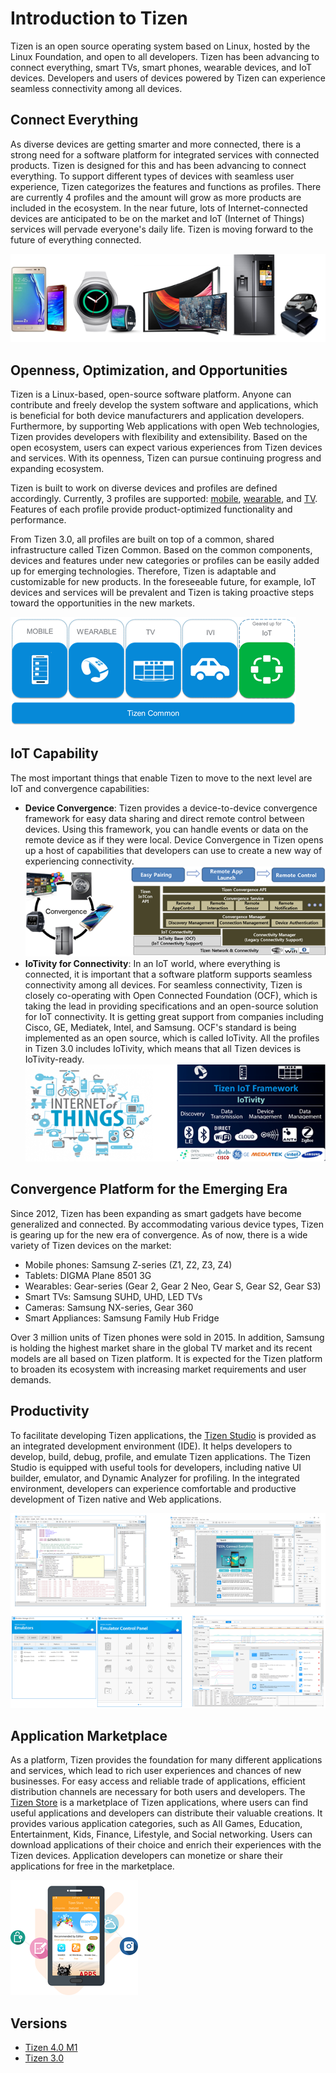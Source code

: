 # Introduction to Tizen

Tizen is an open source operating system based on Linux, hosted by the Linux Foundation, and open to all developers.  Tizen has been advancing to connect everything, smart TVs, smart phones, wearable devices, and IoT devices. Developers and users of devices powered by Tizen can experience seamless connectivity among all devices.



## Connect Everything

As diverse devices are getting smarter and more connected, there is a strong need for a software platform for integrated services with connected products. Tizen is designed for this and has been advancing to connect everything. To support different types of devices with seamless user experience, Tizen categorizes the features and functions as profiles. There are currently 4 profiles and the amount will grow as more products are included in the ecosystem. In the near future, lots of Internet-connected devices are anticipated to be on the market and IoT (Internet of Things) services will pervade everyone's daily life. Tizen is moving forward to the future of everything connected.

![img](media/about_tizen_1.png)

## Openness, Optimization, and Opportunities

Tizen is a Linux-based, open-source software platform. Anyone can contribute and freely develop the system software and applications, which is beneficial for both device manufacturers and application developers. Furthermore, by supporting Web applications with open Web technologies, Tizen provides developers with flexibility and extensibility. Based on the open ecosystem, users can expect various experiences from Tizen devices and services. With its openness, Tizen can pursue continuing progress and expanding ecosystem.

Tizen is built to work on diverse devices and profiles are defined accordingly. Currently, 3 profiles are supported: [mobile](mobile.md), [wearable](wearable.md), and [TV](tv.md). Features of each profile provide product-optimized functionality and performance.

From Tizen 3.0, all profiles are built on top of a common, shared infrastructure called Tizen Common. Based on the common components, devices and features under new categories or profiles can be easily added up for emerging technologies. Therefore, Tizen is adaptable and customizable for new products. In the foreseeable future, for example, IoT devices and services will be prevalent and Tizen is taking proactive steps toward the opportunities in the new markets.

![img](media/about_tizen_2.png)

## IoT Capability 

The most important things that enable Tizen to move to the next level are IoT and convergence capabilities:

- **Device Convergence**: Tizen provides a device-to-device convergence framework for easy data sharing and direct remote control between devices. Using this framework, you can handle events or data on the remote device as if they were local. Device Convergence in Tizen opens up a host of capabilities that developers can use to create a new way of experiencing connectivity.![img](media/about_tizen_5.png)
- **IoTivity for Connectivity**: In an IoT world, where everything is connected, it is important that a software platform supports seamless connectivity among all devices. For seamless connectivity, Tizen is closely co-operating with Open Connected Foundation (OCF), which is taking the lead in providing specifications and an open-source solution for IoT connectivity. It is getting great support from companies including Cisco, GE, Mediatek, Intel, and Samsung. OCF's standard is being implemented as an open source, which is called IoTivity. All the profiles in Tizen 3.0 includes IoTivity, which means that all Tizen devices is IoTivity-ready.
  ![img](media/about_tizen_6.png)



## Convergence Platform for the Emerging Era

Since 2012, Tizen has been expanding as smart gadgets have become generalized and connected. By accommodating various device types, Tizen is gearing up for the new era of convergence. As of now, there is a wide variety of Tizen devices on the market:

- Mobile phones: Samsung Z-series (Z1, Z2, Z3, Z4)
- Tablets: DIGMA Plane 8501 3G
- Wearables: Gear-series (Gear 2, Gear 2 Neo, Gear S, Gear S2, Gear S3)
- Smart TVs: Samsung SUHD, UHD, LED TVs
- Cameras: Samsung NX-series, Gear 360
- Smart Appliances: Samsung Family Hub Fridge

Over 3 million units of Tizen phones were sold in 2015. In addition, Samsung is holding the highest market share in the global TV market and its recent models are all based on Tizen platform. It is expected for the Tizen platform to broaden its ecosystem with increasing market requirements and user demands.



## Productivity

To facilitate developing Tizen applications, the [Tizen Studio](https://developer.tizen.org/development/tizen-studio) is provided as an integrated development environment (IDE). It helps developers to develop, build, debug, profile, and emulate Tizen applications. The Tizen Studio is equipped with useful tools for developers, including native UI builder, emulator, and Dynamic Analyzer for profiling. In the integrated environment, developers can experience comfortable and productive development of Tizen native and Web applications.

![img](media/about_tizen_3.png)

## Application Marketplace

As a platform, Tizen provides the foundation for many different applications and services, which lead to rich user experiences and chances of new businesses. For easy access and reliable trade of applications, efficient distribution channels are necessary for both users and developers. The [Tizen Store](http://www.tizenstore.com/) is a marketplace of Tizen applications, where users can find useful applications and developers can distribute their valuable creations. It provides various application categories, such as All Games, Education, Entertainment, Kids, Finance, Lifestyle, and Social networking. Users can download applications of their choice and enrich their experiences with the Tizen devices. Application developers can monetize or share their applications for free in the marketplace.

![img](media/about_tizen_4.png)

## Versions

- [Tizen 4.0 M1](../versions/tizen-4-0-m1.md)
- [Tizen 3.0](../versions/tizen-3-0.md)
